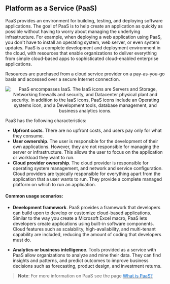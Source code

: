 ## Platform as a Service (PaaS)



PaaS provides an environment for building, testing, and deploying software applications. The goal of PaaS is to help  create an application as quickly as possible without having to worry about managing the underlying infrastructure. For example, when deploying a web application using PaaS, you don't have to install an operating system, web server, or even system updates. PaaS is a complete development and deployment environment in the cloud, with resources that enable organizations to deliver everything from simple cloud-based apps to sophisticated cloud-enabled enterprise applications.


Resources are purchased from a cloud service provider on a pay-as-you-go basis and accessed over a secure Internet connection.

<p style="text-align:center;"><img src="../Linked_Image_Files/paas1.png" alt="PaaS encompasses IaaS. The IaaS icons are Servers and Storage, Networking firewalls and security, and Datacenter physical plant and security. In addition to the IaaS icons, PaaS icons include an Operating systems icon, and a Development tools, database management, and business analytics icons."></p>
 

PaaS has the following characteristics:

- **Upfront costs**. There are no upfront costs, and users pay only for what they consume.
- **User ownership**. The user is responsible for the development of their own applications. However, they are not responsible for managing the server or infrastructure. This allows the user to focus on the application or workload they want to run.
- **Cloud provider ownership**. The cloud provider is responsible for operating system management, and network and service configuration. Cloud providers are typically responsible for everything apart from the application that a user wants to run. They provide a complete managed platform on which to run an application.




#### Common usage scenarios:


- **Development framework**. PaaS provides a framework that developers can build upon to develop or customize cloud-based applications. Similar to the way you create a Microsoft Excel macro, PaaS lets developers create applications using built-in software components. Cloud features such as scalability, high-availability, and multi-tenant capability are included, reducing the amount of coding that developers must do.

- **Analytics or business intelligence**. Tools provided as a service with PaaS allow organizations to analyze and mine their data. They can find insights and patterns, and predict outcomes to improve business decisions such as forecasting, product design, and investment returns.




> **Note**: For more information on PaaS see the page <a href="https://azure.microsoft.com/en-us/overview/what-is-paas/" target="_blank"><span style="color: #0066cc;"> What is PaaS?</span></a>




